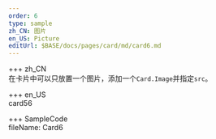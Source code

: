 ```yaml
---   
order: 6 
type: sample  
zh_CN: 图片
en_US: Picture
editUrl: $BASE/docs/pages/card/md/card6.md
---      
```


+++ zh_CN   
在卡片中可以只放置一个图片，添加一个<Code>Card.Image</Code>并指定<Code>src</Code>。

+++ en_US   
card56

+++ SampleCode  
fileName: Card6
